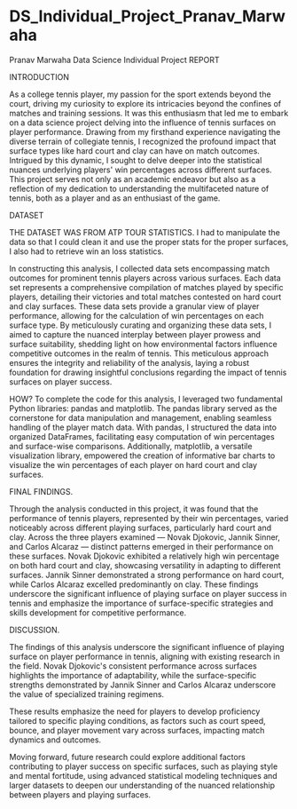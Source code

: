 # DS_Individual_Project_Pranav_Marwaha
Pranav Marwaha
Data Science
Individual Project REPORT

INTRODUCTION

As a college tennis player, my passion for the sport extends beyond the court, driving my curiosity to explore its intricacies beyond the confines of matches and training sessions. It was this enthusiasm that led me to embark on a data science project delving into the influence of tennis surfaces on player performance. Drawing from my firsthand experience navigating the diverse terrain of collegiate tennis, I recognized the profound impact that surface types like hard court and clay can have on match outcomes. Intrigued by this dynamic, I sought to delve deeper into the statistical nuances underlying players' win percentages across different surfaces. This project serves not only as an academic endeavor but also as a reflection of my dedication to understanding the multifaceted nature of tennis, both as a player and as an enthusiast of the game.



DATASET

THE DATASET WAS FROM ATP TOUR STATISTICS. I had to manipulate the data so that I could clean it and use the proper stats for the proper surfaces, I also had to retrieve win an loss statistics. 

In constructing this analysis, I collected data sets encompassing match outcomes for prominent tennis players across various surfaces. Each data set represents a comprehensive compilation of matches played by specific players, detailing their victories and total matches contested on hard court and clay surfaces. These data sets provide a granular view of player performance, allowing for the calculation of win percentages on each surface type. By meticulously curating and organizing these data sets, I aimed to capture the nuanced interplay between player prowess and surface suitability, shedding light on how environmental factors influence competitive outcomes in the realm of tennis. This meticulous approach ensures the integrity and reliability of the analysis, laying a robust foundation for drawing insightful conclusions regarding the impact of tennis surfaces on player success.	




HOW?
To complete the code for this analysis, I leveraged two fundamental Python libraries: pandas and matplotlib. The pandas library served as the cornerstone for data manipulation and management, enabling seamless handling of the player match data. With pandas, I structured the data into organized DataFrames, facilitating easy computation of win percentages and surface-wise comparisons. Additionally, matplotlib, a versatile visualization library, empowered the creation of informative bar charts to visualize the win percentages of each player on hard court and clay surfaces. 


FINAL FINDINGS.

Through the analysis conducted in this project, it was found that the performance of tennis players, represented by their win percentages, varied noticeably across different playing surfaces, particularly hard court and clay. Across the three players examined — Novak Djokovic, Jannik Sinner, and Carlos Alcaraz — distinct patterns emerged in their performance on these surfaces. Novak Djokovic exhibited a relatively high win percentage on both hard court and clay, showcasing versatility in adapting to different surfaces. Jannik Sinner demonstrated a strong performance on hard court, while Carlos Alcaraz excelled predominantly on clay. These findings underscore the significant influence of playing surface on player success in tennis and emphasize the importance of surface-specific strategies and skills development for competitive performance.


 DISCUSSION.

 The findings of this analysis underscore the significant influence of playing surface on player performance in tennis, aligning with existing research in the field. Novak Djokovic's consistent performance across surfaces highlights the importance of adaptability, while the surface-specific strengths demonstrated by Jannik Sinner and Carlos Alcaraz underscore the value of specialized training regimens. 
 
 These results emphasize the need for players to develop proficiency tailored to specific playing conditions, as factors such as court speed, bounce, and player movement vary across surfaces, impacting match dynamics and outcomes. 
 
 Moving forward, future research could explore additional factors contributing to player success on specific surfaces, such as playing style and mental fortitude, using advanced statistical modeling techniques and larger datasets to deepen our understanding of the nuanced relationship between players and playing surfaces.

